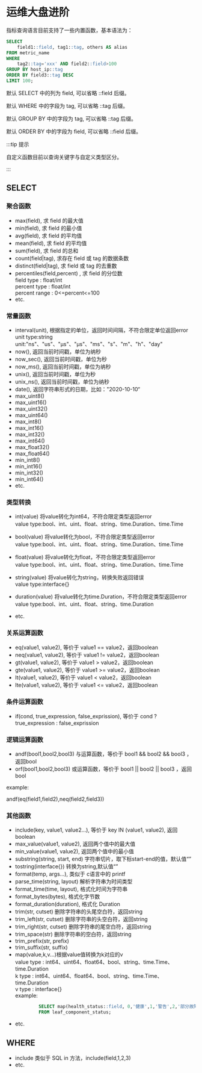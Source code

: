# 运维大盘进阶

指标查询语言目前支持了一些内置函数，基本语法为：
```sql
SELECT 
    field1::field, tag1::tag, others AS alias 
FROM metric_name 
WHERE 
    tag2::tag='xxx' AND field2::field>100 
GROUP BY host_ip::tag 
ORDER BY field3::tag DESC 
LIMIT 100;
```

默认 SELECT 中的列为 field, 可以省略 ::field 后缀。

默认 WHERE 中的字段为 tag, 可以省略 ::tag 后缀。

默认 GROUP BY 中的字段为 tag, 可以省略 ::tag 后缀。

默认 ORDER BY 中的字段为 field, 可以省略 ::field 后缀。

:::tip 提示

自定义函数目前以查询关键字与自定义类型区分。

:::

## SELECT
### 聚合函数
* max(field), 求 field  的最大值
* min(field), 求 field 的最小值
* avg(field), 求 field  的平均值
* mean(field), 求 field  的平均值
* sum(field), 求 field  的总和
* count(field|tag), 求存在 field 或 tag 的数据条数
* distinct(field|tag), 求 field 或 tag 的去重数
* percentiles(field,percent) , 求 field 的分位数<br>
	 field type : float/int<br>
	 percent type : float/int<br>
	 percent range : 0<=percent<=100
* etc.

### 常量函数
* interval(unit), 根据指定的单位，返回时间间隔，不符合限定单位返回error<br>
 unit type:string<br>
  unit:"ns"、"us"、"µs"、"μs"、"ms"、"s"、"m"、"h"、"day"
* now(), 返回当前时间戳，单位为纳秒
* now_sec(), 返回当前时间戳，单位为秒
* now_ms(), 返回当前时间戳，单位为纳秒
* unix(), 返回当前时间戳，单位为秒
* unix_ns(), 返回当前时间戳，单位为纳秒
* date(), 返回字符串形式的日期，比如："2020-10-10“
* max_uint8()
* max_uint16()
* max_uint32()
* max_uint64()
* max_int8()
* max_int16()
* max_int32()
* max_int64()
* max_float32()
* max_float64()
* min_int8()
* min_int16()
* min_int32()
* min_int64()
* etc.

### 类型转换
* int(value) 将value转化为int64，不符合限定类型返回error<br>
	   value type:bool、int、uint、float、string、time.Duration、time.Time
  
* bool(value) 将value转化为bool，不符合限定类型返回error<br>
       value type:bool、int、uint、float、string、time.Duration、time.Time
	
* float(value) 将value转化为float，不符合限定类型返回error<br>
       value type:bool、int、uint、float、string、time.Duration、time.Time
	
* string(value) 将value转化为string，转换失败返回错误<br>
       value type:interface{}
	
* duration(value) 将value转化为time.Duration，不符合限定类型返回error<br>
       value type:bool、int、uint、float、string、time.Duration

* etc.

### 关系运算函数
* eq(value1, value2), 等价于 value1 == value2，返回boolean
* neq(value1, value2), 等价于 value1 != value2，返回boolean
* gt(value1, value2), 等价于 value1 > value2，返回boolean
* gte(value1, value2), 等价于 value1 >= value2，返回boolean
* lt(value1, value2), 等价于 value1 < value2，返回boolean
* lte(value1, value2), 等价于 value1 <= value2，返回boolean

### 条件运算函数
* if(cond, true_expression, false_exprission), 等价于 cond ? true_expression : false_exprission

### 逻辑运算函数
* andf(bool1,bool2,bool3) 与运算函数，等价于 bool1 && bool2 && bool3 ，返回bool
* orf(bool1,bool2,bool3) 或运算函数，等价于 bool1 || bool2 || bool3 ，返回bool

example:

andf(eq(field1,field2),neq(field2,field3))

### 其他函数
* include(key, value1, value2...), 等价于 key IN (value1, value2), 返回 boolean
* max_value(value1, value2), 返回两个值中的最大值
* min_value(value1, value2), 返回两个值中的最小值
* substring(string, start, end) 字符串切片，取下标start-end的值，默认值“”
* tostring(interface{}) 转换为string,默认值“”
* format(temp, args...), 类似于 c语言中的 printf
* parse_time(string, layout)  解析字符串为时间类型
* format_time(time, layout), 格式化时间为字符串
* format_bytes(bytes), 格式化字节数
* format_duration(duration), 格式化 Duration
* trim(str, cutset) 删除字符串的头尾空白符，返回string
* trim_left(str, cutset) 删除字符串的头空白符，返回string
* trim_right(str, cutset) 删除字符串的尾空白符，返回string
* trim_space(str) 删除字符串的空白符，返回string
* trim_prefix(str, prefix)
* trim_suffix(str, suffix)
* map(value,k,v...)根据value值转换为k对应的v<br>
		value type : int64、uint64、float64、bool、string、time.Time、time.Duration<br>
		k type : int64、uint64、float64、bool、string、time.Time、time.Duration<br>
		v type : interface{}<br>
		example:
```sql
			SELECT map(health_status::field, 0,'健康',1,'警告',2,'部分故障',3,'严重故障')
			FROM leaf_component_status;
```
* etc.


## WHERE
* include 类似于 SQL in 方法，include(field,1,2,3)
* etc.
